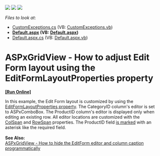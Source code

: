 <!-- default badges list -->
![](https://img.shields.io/endpoint?url=https://codecentral.devexpress.com/api/v1/VersionRange/128533294/15.1.5%2B)
[![](https://img.shields.io/badge/Open_in_DevExpress_Support_Center-FF7200?style=flat-square&logo=DevExpress&logoColor=white)](https://supportcenter.devexpress.com/ticket/details/T285676)
[![](https://img.shields.io/badge/📖_How_to_use_DevExpress_Examples-e9f6fc?style=flat-square)](https://docs.devexpress.com/GeneralInformation/403183)
<!-- default badges end -->
<!-- default file list -->
*Files to look at*:

* [CustomExceptions.cs](./CS/App_Code/CustomExceptions.cs) (VB: [CustomExceptions.vb](./VB/App_Code/CustomExceptions.vb))
* **[Default.aspx](./CS/Default.aspx) (VB: [Default.aspx](./VB/Default.aspx))**
* [Default.aspx.cs](./CS/Default.aspx.cs) (VB: [Default.aspx.vb](./VB/Default.aspx.vb))
<!-- default file list end -->
# ASPxGridView - How to adjust Edit Form layout using the EditFormLayoutProperties property
<!-- run online -->
**[[Run Online]](https://codecentral.devexpress.com/t285676/)**
<!-- run online end -->


In this example, the Edit Form layout is customized by using the <a href="https://documentation.devexpress.com/#AspNet/DevExpressWebASPxGridView_EditFormLayoutPropertiestopic">EditFormLayoutProperties property</a>. The CategoryID column's editor is set to ASPxComboBox. The ProductID column's editor is displayed only when editing an existing row. All editor locations are customized with the <a href="https://documentation.devexpress.com/#AspNet/DevExpressWebLayoutItemBase_ColSpantopic">ColSpan</a> and <a href="https://documentation.devexpress.com/#AspNet/DevExpressWebLayoutItemBase_RowSpantopic">RowSpan</a> properties. The ProductID field <a href="https://documentation.devexpress.com/#AspNet/CustomDocument16036">is marked</a> with an asterisk like the required field.<br><br><strong>See Also:</strong><br><a href="https://www.devexpress.com/Support/Center/p/E4999">ASPxGridView - How to hide the EditForm editor and column caption programmatically</a>

<br/>


